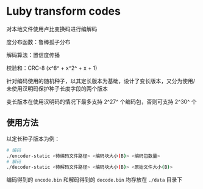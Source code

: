 # Luby transform codes

对本地文件使用卢比变换码进行编解码

度分布函数：鲁棒孤子分布

解码算法：置信度传播

校验和：CRC-8 (x^8^ + x^2^ + x + 1)

针对编码使用的随机种子，以其定长版本为基础，设计了变长版本，又分为使用/未使用汉明码保护种子长度字段的两个版本

变长版本在使用汉明码的情况下最多支持 2^27^ 个编码包，否则可支持 2^30^ 个

## 使用方法

以定长种子版本为例：

```bash
# 编码
./encoder-static <待编码文件路径> <编码块大小(B)> <编码包数量>
# 解码
./decoder-static <待解码文件路径> <编码块大小(B)> <原始文件大小(B)>
```

编码得到的 `encode.bin` 和解码得到的 `decode.bin` 均存放在 `./data` 目录下
